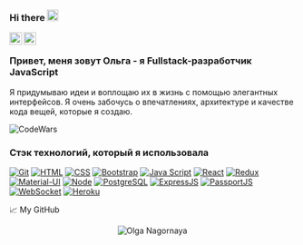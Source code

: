### Hi there <img src="https://media.giphy.com/media/hvRJCLFzcasrR4ia7z/giphy.gif" width="20px">

<a href="https://t.me/nagornaya_olya">

  <img align="left" alt="Olga Nagornaya | Telegram" width="22px" src="https://upload.wikimedia.org/wikipedia/commons/thumb/5/5c/Telegram_Messenger.png/768px-Telegram_Messenger.png"/>

</a>


<a href="https://www.linkedin.com/in/danila-nagornyi-250182200/">
  <img align="left" alt="Olga Nagornaya| LinkedIN" width="22px" src="https://commons.wikimedia.org/wiki/File:Linkedin_icon.svg"/>
</a>

<br />

### Привет, меня зовут Ольга - я Fullstack-разработчик JavaScript

Я придумываю идеи и воплощаю их в жизнь с помощью элегантных интерфейсов. Я очень забочусь о впечатлениях, архитектуре и качестве кода вещей, которые я создаю.

![CodeWars](https://www.codewars.com/users/olyaNagornaya/badges/small)

### Стэк технологий, который я использовала
[![Git](https://shields.io/badge/-Git-f0efe7?logo=git&style=for-the-badge)](https://git-scm.com/)
[![HTML](https://shields.io/badge/-HTML5-E34F26?logo=html5&style=for-the-badge&logoColor=fff)](https://html5book.ru/html-html5/)
[![CSS](https://shields.io/badge/-CSS3-1572B6?logo=css3&style=for-the-badge&logoColor=fff)](https://html5book.ru/osnovy-css/)
[![Bootstrap](https://img.shields.io/badge/-Bootstrap-f9fbfa?logo=bootstrap&style=for-the-badge)](https://getbootstrap.com/)
[![Java Script](https://shields.io/badge/-Java_Script-F7DF1E?logo=javascript&style=for-the-badge&logoColor=222)](https://learn.javascript.ru/)
[![React](https://shields.io/badge/-React-282c34?logo=react&style=for-the-badge)](https://reactjs.org/)
[![Redux](https://shields.io/badge/-Redux-710B77?logo=redux&style=for-the-badge)](https://redux.js.org/)
[![Material-UI](https://img.shields.io/badge/-materialui-1572B6?logo=Material-UI&style=for-the-badge)](https://material-ui.com/ru/)
[![Node](https://shields.io/badge/-Node-333?logo=node.js&style=for-the-badge)](https://nodejs.org/en/)
[![PostgreSQL](https://shields.io/badge/-PostgreSQL-f9fbfa?logo=PostgreSQL&style=for-the-badge)](https://www.postgresql.com/)
[![ExpressJS](https://img.shields.io/badge/-Express.js-333?logo=express&style=for-the-badge)](https://expressjs.com/ru/)
[![PassportJS](https://img.shields.io/badge/-Passport.js-000000?logo=passportjs&style=for-the-badge)](http://www.passportjs.org/)
[![WebSocket](https://img.shields.io/badge/-WebSocket-f9fbfa?logo=websocket&style=for-the-badge)](https://developer.mozilla.org/ru/docs/Web/API/WebSocket)
[![Heroku](https://img.shields.io/badge/-Heroku-431490?logo=heroku&style=for-the-badge)](https://www.heroku.com/)

📈 My GitHub

<p align="center"> <img src="https://github-readme-stats.vercel.app/api?username=olyaNagornaya&show_icons=true&theme=gotham" alt="Olga Nagornaya" />
